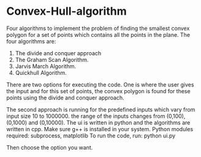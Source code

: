 # Convex-Hull-algorithm
Four algorithms to implement the problem of finding the smallest convex polygon for a set of points which contains all the points in the plane.
The four algorithms are:
1. The divide and conquer approach
2. The Graham Scan Algorithm.
3. Jarvis March Algorithm.
4. Quickhull Algorithm.

There are two options for executing the code.
One is where the user gives the input and for this set of points, the convex polygon is found for these points using the divide and conquer approach.

The second approach is running for the predefined inputs which vary from input size 10 to 1000000. the range of the inputs 
changes from (0,100), (0,1000) and (0,10000).
The ui is written in python and the algorithms are written in cpp.
Make sure g++ is installed in your system.
Python modules required: subprocess, matplotlib
To run the code, run:
python ui.py

Then choose the option you want.
